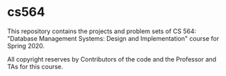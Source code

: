 # cs564
This repository contains the projects and problem sets of CS 564: "Database Management Systems: Design and Implementation" course for Spring 2020. 

All copyright reserves by Contributors of the code and the Professor and TAs for this course.
